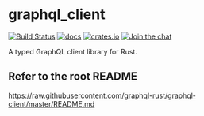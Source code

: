 # graphql_client

[![Build Status](https://travis-ci.org/graphql-rust/graphql-client.svg?branch=master)](https://travis-ci.org/graphql-rust/graphql-client)
[![docs](https://docs.rs/graphql_client/badge.svg)](https://docs.rs/graphql_client/latest/graphql_client/)
[![crates.io](https://img.shields.io/crates/v/graphql_client.svg)](https://crates.io/crates/graphql_client)
[![Join the chat](https://badges.gitter.im/Join%20Chat.svg)](https://gitter.im/juniper-graphql/graphql-client)

A typed GraphQL client library for Rust.

## Refer to the root README
https://raw.githubusercontent.com/graphql-rust/graphql-client/master/README.md
